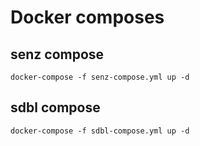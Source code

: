 # Docker composes

## senz compose
```
docker-compose -f senz-compose.yml up -d
```

## sdbl compose
```
docker-compose -f sdbl-compose.yml up -d
```
